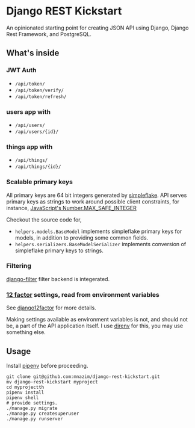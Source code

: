 # Django REST Kickstart

An opinionated starting point for creating JSON API using Django, Django Rest Framework, and PostgreSQL.

## What's inside

### JWT Auth
- `/api/token/`
- `/api/token/verify/`
- `/api/token/refresh/`

### users app with
- `/api/users/`
- `/api/users/{id}/`

### things app with
- `/api/things/`
- `/api/things/{id}/`

### Scalable primary keys

All primary keys are 64 bit integers generated by [simpleflake][simpleflake]. API serves primary keys as strings to work around possible client constraints, for instance, [JavaScript's Number.MAX_SAFE_INTEGER][MAX_SAFE_INTEGER]

Checkout the source code for,
- `helpers.models.BaseModel` implements simpleflake primary keys for models, in addition to providing some common fields.
- `helpers.serializers.BaseModelSerializer` implements conversion of simpleflake primary keys to strings.


### Filtering

[django-filter][djfilter] filter backend is integerated.

### [12 factor][12factor] settings, read from environment variables

See [django12factor][d12f] for more details.

Making settings available as environment variables is not, and should not be, a part of the API application itself. I use [direnv][direnv] for this, you may use something else.

## Usage

Install [pipenv][pipenv] before proceeding.

```
git clone git@github.com:mnazim/django-rest-kickstart.git
mv django-rest-kickstart myproject
cd myprojectth
pipenv install
pipenv shell
# provide settings.
./manage.py migrate
./manage.py createsuperuser
./manage.py runserver
```


[pipenv]:https://github.com/kennethreitz/pipenv
[simpleflake]:https://pypi.python.org/pypi/simpleflake
[MAX_SAFE_INTEGER]:https://developer.mozilla.org/en-US/docs/Web/JavaScript/Reference/Global_Objects/Number/MAX_SAFE_INTEGER
[djfilter]:http://django-filter.readthedocs.io
[12factor]:https://12factor.net
[d12f]:https://django12factor.readthedocs.io
[direnv]:https://direnv.net/
